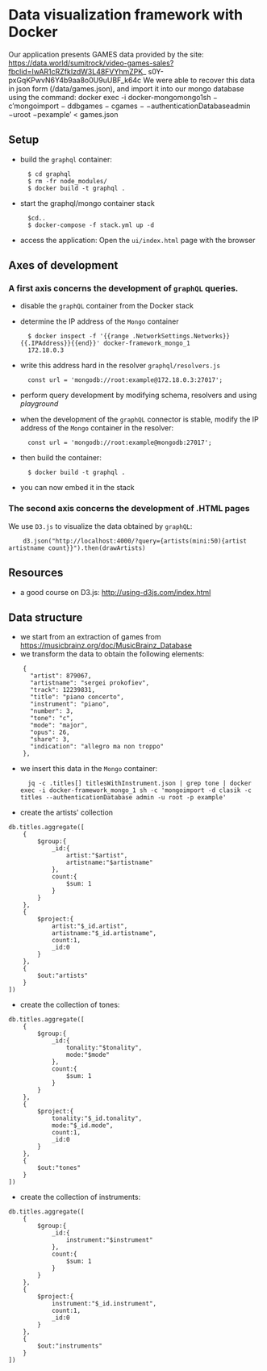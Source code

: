 # Data visualization framework with Docker

Our application presents GAMES data provided by the site: https://data.world/sumitrock/video-games-sales?fbclid=IwAR1cRZfkIzdW3L48FVYhmZPK_ s0Y-pxGqKPwvN6Y4b9aa8o0U9uUBF_k64c
We were able to recover this data in json form (/data/games.json), and import it into our mongo database
using the command:
docker exec -i docker-mongomongo1sh − c′mongoimport − ddbgames − cgames
− −authenticationDatabaseadmin −uroot −pexample′ < games.json

## Setup

- build the `graphql` container:

        $ cd graphql
        $ rm -fr node_modules/
        $ docker build -t graphql .

- start the graphql/mongo container stack

        $cd..
        $ docker-compose -f stack.yml up -d

- access the application: Open the `ui/index.html` page with the browser

## Axes of development

### A first axis concerns the development of `graphQL` queries.

- disable the `graphQL` container from the Docker stack
- determine the IP address of the `Mongo` container

        $ docker inspect -f '{{range .NetworkSettings.Networks}}{{.IPAddress}}{{end}}' docker-framework_mongo_1
        172.18.0.3

- write this address hard in the resolver `graphql/resolvers.js`

        const url = 'mongodb://root:example@172.18.0.3:27017';

- perform query development by modifying schema, resolvers and using *playground*

- when the development of the `graphQL` connector is stable, modify the IP address of the `Mongo` container in the resolver:

        const url = 'mongodb://root:example@mongodb:27017';

- then build the container:

        $ docker build -t graphql .

- you can now embed it in the stack

### The second axis concerns the development of .HTML pages

We use `D3.js` to visualize the data obtained by `graphQL`:

        d3.json("http://localhost:4000/?query={artists(mini:50){artist artistname count}}").then(drawArtists)

## Resources

- a good course on D3.js: <http://using-d3js.com/index.html>

## Data structure

- we start from an extraction of games from <https://musicbrainz.org/doc/MusicBrainz_Database> 
- we transform the data to obtain the following elements:
```
    {
      "artist": 879067,
      "artistname": "sergei prokofiev",
      "track": 12239831,
      "title": "piano concerto",
      "instrument": "piano",
      "number": 3,
      "tone": "c",
      "mode": "major",
      "opus": 26,
      "share": 3,
      "indication": "allegro ma non troppo"
    },
```

- we insert this data in the `Mongo` container:

        jq -c .titles[] titlesWithInstrument.json | grep tone | docker exec -i docker-framework_mongo_1 sh -c 'mongoimport -d clasik -c titles --authenticationDatabase admin -u root -p example'

- create the artists' collection
```
db.titles.aggregate([
    {
        $group:{
            _id:{
                artist:"$artist",
                artistname:"$artistname"
            },
            count:{
                $sum: 1
            }
        }
    },
    {
        $project:{
            artist:"$_id.artist",
            artistname:"$_id.artistname",
            count:1,
            _id:0
        }
    },
    {
        $out:"artists"
    }
])
```
- create the collection of tones:
```
db.titles.aggregate([
    {
        $group:{
            _id:{
                tonality:"$tonality",
                mode:"$mode"
            },
            count:{
                $sum: 1
            }
        }
    },
    {
        $project:{
            tonality:"$_id.tonality",
            mode:"$_id.mode",
            count:1,
            _id:0
        }
    },
    {
        $out:"tones"
    }
])
```
- create the collection of instruments:
```
db.titles.aggregate([
    {
        $group:{
            _id:{
                instrument:"$instrument"
            },
            count:{
                $sum: 1
            }
        }
    },
    {
        $project:{
            instrument:"$_id.instrument",
            count:1,
            _id:0
        }
    },
    {
        $out:"instruments"
    }
])
```